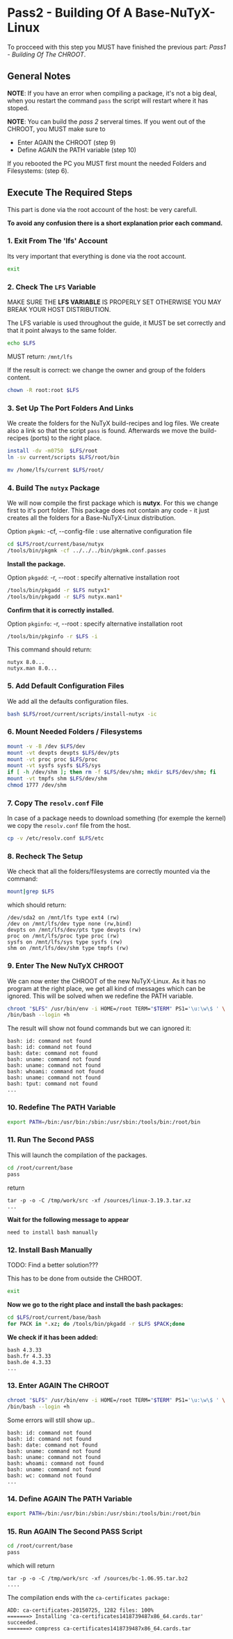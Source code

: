 # Pass2 - Building Of A Base-NuTyX-Linux

To procceed with this step you MUST have finished the previous part: *Pass1 - Building Of The CHROOT*.


## General Notes

**NOTE**: If you have an error when compiling a package, it's not a big deal, when you restart the command `pass` the
script will restart where it has stoped.

**NOTE**: You can build the *pass 2* serveral times. If you went out of the CHROOT, you MUST make sure to

* Enter AGAIN the CHROOT (step 9)
* Define AGAIN the PATH variable (step 10)

If you rebooted the PC you MUST first mount the needed Folders and Filesystems: (step 6).


## Execute The Required Steps

This part is done via the root account of the host: be very carefull.

**To avoid any confusion there is a short explanation prior each command.**


### 1. Exit From The 'lfs' Account

Its very important that everything is done via the root account.

```bash
exit
```


### 2. Check The `LFS` Variable

MAKE SURE THE **LFS VARIABLE** IS PROPERLY SET OTHERWISE YOU MAY BREAK YOUR HOST DISTRIBUTION.

The LFS variable is used throughout the guide, it MUST be set correctly and that it point always to the same folder.

```bash
echo $LFS
```

MUST return: `/mnt/lfs`

If the result is correct: we change the owner and group of the folders content.

```bash
chown -R root:root $LFS
```


### 3. Set Up The Port Folders And Links

We create the folders for the NuTyX build-recipes and log files. We create also a link so that the script
`pass` is found. Afterwards we move the build-recipes (ports) to the right place.

```bash
install -dv -m0750  $LFS/root
ln -sv current/scripts $LFS/root/bin

mv /home/lfs/current $LFS/root/
```


### 4. Build The `nutyx` Package

We will now compile the first package which is **nutyx**. For this we change first to it's port folder.
This package does not contain any code - it just creates all the folders for a Base-NuTyX-Linux distribution.

Option `pkgmk`: -cf,  --config-file <file>:  use alternative configuration file

```bash
cd $LFS/root/current/base/nutyx
/tools/bin/pkgmk -cf ../../../bin/pkgmk.conf.passes
```

**Install the package.**

Option `pkgadd`: -r, --root <path>:   specify alternative installation root

```bash
/tools/bin/pkgadd -r $LFS nutyx1*
/tools/bin/pkgadd -r $LFS nutyx.man1*
```

**Confirm that it is correctly installed.**

Option `pkginfo`: -r, --root <path>:   specify alternative installation root


```bash
/tools/bin/pkginfo -r $LFS -i
```

This command should return:

```
nutyx 8.0...
nutyx.man 8.0...
```


### 5. Add Default Configuration Files

We add all the defaults configuration files.

```bash
bash $LFS/root/current/scripts/install-nutyx -ic
```


### 6. Mount Needed Folders / Filesystems

```bash
mount -v -B /dev $LFS/dev
mount -vt devpts devpts $LFS/dev/pts
mount -vt proc proc $LFS/proc
mount -vt sysfs sysfs $LFS/sys
if [ -h /dev/shm ]; then rm -f $LFS/dev/shm; mkdir $LFS/dev/shm; fi
mount -vt tmpfs shm $LFS/dev/shm
chmod 1777 /dev/shm
```


### 7. Copy The `resolv.conf` File

In case of a package needs to download something (for exemple the kernel) we copy the `resolv.conf` file from the host.

```bash
cp -v /etc/resolv.conf $LFS/etc
```


### 8. Recheck The Setup

We check that all the folders/filesystems are correctly mounted via the command:

```bash
mount|grep $LFS
```

which should return:

```
/dev/sda2 on /mnt/lfs type ext4 (rw)
/dev on /mnt/lfs/dev type none (rw,bind)
devpts on /mnt/lfs/dev/pts type devpts (rw)
proc on /mnt/lfs/proc type proc (rw)
sysfs on /mnt/lfs/sys type sysfs (rw)
shm on /mnt/lfs/dev/shm type tmpfs (rw)
```


### 9. Enter The New NuTyX CHROOT

We can now enter the CHROOT of the new NuTyX-Linux. As it has no program at the right place, we get all kind of
messages which can be ignored. This will be solved when we redefine the PATH variable.


```bash
chroot "$LFS" /usr/bin/env -i HOME=/root TERM="$TERM" PS1='\u:\w\$ ' \
/bin/bash --login +h
```

The result will show not found commands but we can ignored it:

```
bash: id: command not found
bash: id: command not found
bash: date: command not found
bash: uname: command not found
bash: uname: command not found
bash: whoami: command not found
bash: uname: command not found
bash: tput: command not found
...
```


### 10. Redefine The PATH Variable

```bash
export PATH=/bin:/usr/bin:/sbin:/usr/sbin:/tools/bin:/root/bin
```


### 11. Run The Second PASS

This will launch the compilation of the packages.

```bash
cd /root/current/base
pass
```

return

```
tar -p -o -C /tmp/work/src -xf /sources/linux-3.19.3.tar.xz
...
```

**Wait for the following message to appear**

```
need to install bash manually
```


### 12. Install Bash Manually

TODO: Find a better solution???

This has to be done from outside the CHROOT.

```bash
exit
```

**Now we go to the right place and install the bash packages:**

```bash
cd $LFS/root/current/base/bash
for PACK in *.xz; do /tools/bin/pkgadd -r $LFS $PACK;done
```

**We check if it has been added:**

```
bash 4.3.33
bash.fr 4.3.33
bash.de 4.3.33
...
```


### 13. Enter AGAIN The CHROOT

```bash
chroot "$LFS" /usr/bin/env -i HOME=/root TERM="$TERM" PS1='\u:\w\$ ' \
/bin/bash --login +h
```

Some errors will still show up..

```
bash: id: command not found
bash: id: command not found
bash: date: command not found
bash: uname: command not found
bash: uname: command not found
bash: whoami: command not found
bash: uname: command not found
bash: wc: command not found
...
```


### 14. Define AGAIN The PATH Variable

```bash
export PATH=/bin:/usr/bin:/sbin:/usr/sbin:/tools/bin:/root/bin
```


### 15. Run AGAIN The Second PASS Script


```bash
cd /root/current/base
pass
```

which will return

```
tar -p -o -C /tmp/work/src -xf /sources/bc-1.06.95.tar.bz2
....
```

The compilation ends with the `ca-certificates package:`

```
ADD: ca-certificates-20150725, 1282 files: 100%
=======> Installing 'ca-certificates1418739487x86_64.cards.tar' succeeded.
=======> compress ca-certificates1418739487x86_64.cards.tar
```



